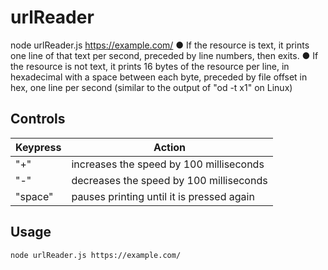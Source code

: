 # urlReader
node urlReader.js https://example.com/
● If the resource is text, it prints one line of that text per second, preceded by line numbers,
then exits.
● If the resource is not text, it prints 16 bytes of the resource per line, in hexadecimal with a
space between each byte, preceded by file offset in hex, one line per second (similar to
the output of "od -t x1" on Linux)

## Controls
Keypress  | Action
------------- | -------------
"+"  | increases the speed by 100 milliseconds
"-"  | decreases the speed by 100 milliseconds
"space" | pauses printing until it is pressed again
## Usage
```sh
node urlReader.js https://example.com/
```
